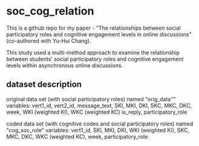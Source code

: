 # soc_cog_relation
This is a github repo for my paper - "The relationships between social participatory roles and cognitive engagement levels in online discussions" (co-authored with Yu-Hui Chang).

This study used a multi-method approach to examine the relationship between students’ social participatory roles and cognitive engagement levels within asynchronous online discussions. 

## dataset description

original data set (with social participatory roles) named "orig_data""
variables: vert1_id,	vert2_id,	message_text,	SKI,	MKI,	DKI, SKC,	MKC,	DKC,	week,	WKI (weighted KI), 	WKC (weighted KC)	is_reply,	participatory_role

coded data set (with cognitive codes and social participatory roles) named "cog_soc_role"
variables: vert1_id,	SKI,	MKI,	DKI,	WKI (weighted KI),	SKC,	MKC,	DKC,	WKC (weighted KC),	week, participatory_role
